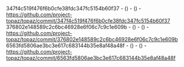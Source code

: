 347f4c519f476f6b0cfe38fdc347fc5154b60f37 -  () -  () - https://github.com/project-topaz/topaz/commit/347f4c519f476f6b0cfe38fdc347fc5154b60f37
376802e148589c2c6bc46928e6f06c7c9c1e609b -  () -  () - https://github.com/project-topaz/topaz/commit/376802e148589c2c6bc46928e6f06c7c9c1e609b
6563fd5806ae3bc3e617c683144b35e8af48a48f -  () -  () - https://github.com/project-topaz/topaz/commit/6563fd5806ae3bc3e617c683144b35e8af48a48f
